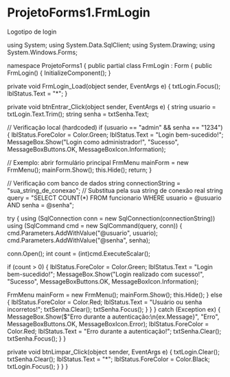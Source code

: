 # ProjetoForms1.FrmLogin
Logotipo de login

using System;
using System.Data.SqlClient;
using System.Drawing;
using System.Windows.Forms;

namespace ProjetoForms1
{
    public partial class FrmLogin : Form
    {
        public FrmLogin()
        {
            InitializeComponent();
        }

private void FrmLogin_Load(object sender, EventArgs e)
        {
            txtLogin.Focus();
            lblStatus.Text = "*";
        }

private void btnEntrar_Click(object sender, EventArgs e)
        {
            string usuario = txtLogin.Text.Trim();
            string senha = txtSenha.Text;

// Verificação local (hardcoded)
            if (usuario == "admin" && senha == "1234")
            {
                lblStatus.ForeColor = Color.Green;
                lblStatus.Text = "Login bem-sucedido!";
                MessageBox.Show("Login como administrador!", "Sucesso", MessageBoxButtons.OK, MessageBoxIcon.Information);

// Exemplo: abrir formulário principal
                FrmMenu mainForm = new FrmMenu();
                mainForm.Show();
                this.Hide();
                return;
            }

// Verificação com banco de dados
            string connectionString = "sua_string_de_conexao"; // Substitua pela sua string de conexão real
            string query = "SELECT COUNT(*) FROM funcionario WHERE usuario = @usuario AND senha = @senha";

try
            {
                using (SqlConnection conn = new SqlConnection(connectionString))
                using (SqlCommand cmd = new SqlCommand(query, conn))
                {
                    cmd.Parameters.AddWithValue("@usuario", usuario);
                    cmd.Parameters.AddWithValue("@senha", senha);

conn.Open();
                    int count = (int)cmd.ExecuteScalar();

if (count > 0)
                    {
                        lblStatus.ForeColor = Color.Green;
                        lblStatus.Text = "Login bem-sucedido!";
                        MessageBox.Show("Login realizado com sucesso!", "Sucesso", MessageBoxButtons.OK, MessageBoxIcon.Information);

FrmMenu mainForm = new FrmMenu();
                        mainForm.Show();
                        this.Hide();
                    }
                    else
                    {
                        lblStatus.ForeColor = Color.Red;
                        lblStatus.Text = "Usuário ou senha incorretos!";
                        txtSenha.Clear();
                        txtSenha.Focus();
                    }
                }
            }
            catch (Exception ex)
            {
                MessageBox.Show($"Erro durante a autenticação:\n{ex.Message}", "Erro", MessageBoxButtons.OK, MessageBoxIcon.Error);
                lblStatus.ForeColor = Color.Red;
                lblStatus.Text = "Erro durante a autenticação!";
                txtSenha.Clear();
                txtSenha.Focus();
            }
        }

private void btnLimpar_Click(object sender, EventArgs e)
        {
            txtLogin.Clear();
            txtSenha.Clear();
            lblStatus.Text = "*";
            lblStatus.ForeColor = Color.Black;
            txtLogin.Focus();
        }
    }
}

